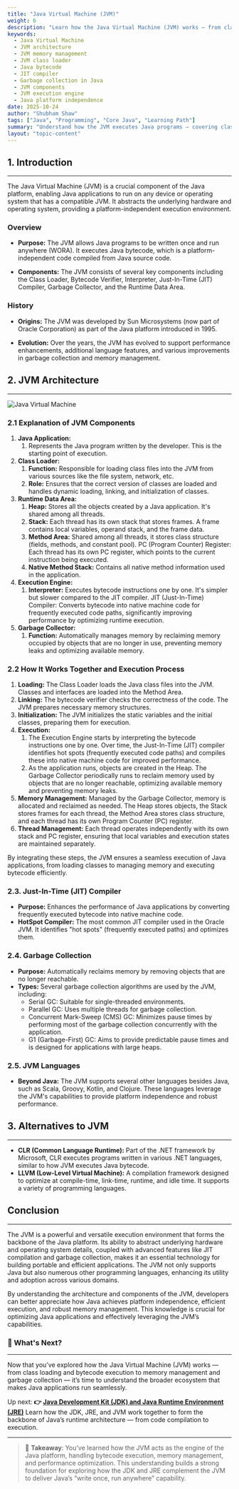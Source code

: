 ```yaml
---
title: "Java Virtual Machine (JVM)"
weight: 6
description: "Learn how the Java Virtual Machine (JVM) works — from class loading to bytecode execution, memory management, and garbage collection."
keywords:
  - Java Virtual Machine
  - JVM architecture
  - JVM memory management
  - JVM class loader
  - Java bytecode
  - JIT compiler
  - Garbage collection in Java
  - JVM components
  - JVM execution engine
  - Java platform independence
date: 2025-10-24
author: "Shubham Shaw"
tags: ["Java", "Programming", "Core Java", "Learning Path"]
summary: "Understand how the JVM executes Java programs — covering class loading, bytecode interpretation, JIT compilation, and memory management."
layout: "topic-content"
---
```


## 1. Introduction

---

The Java Virtual Machine (JVM) is a crucial component of the Java platform, enabling Java applications to run on any device or operating system that has a compatible JVM. It abstracts the underlying hardware and operating system, providing a platform-independent execution environment.

### Overview

- **Purpose:** The JVM allows Java programs to be written once and run anywhere (WORA). It executes Java bytecode, which is a platform-independent code compiled from Java source code.

- **Components:** The JVM consists of several key components including the Class Loader, Bytecode Verifier, Interpreter, Just-In-Time (JIT) Compiler, Garbage Collector, and the Runtime Data Area.

### History

- **Origins:** The JVM was developed by Sun Microsystems (now part of Oracle Corporation) as part of the Java platform introduced in 1995.

- **Evolution:** Over the years, the JVM has evolved to support performance enhancements, additional language features, and various improvements in garbage collection and memory management.

## 2. JVM Architecture

---

![Java Virtual Machine](/learning/foundational-skills/core-java/1_introduction-to-java/1_6_java-virtual-machine.png)

### 2.1 Explanation of JVM Components

1. **Java Application:**
   1. Represents the Java program written by the developer. This is the starting point of execution.
2. **Class Loader:**
   1. **Function:** Responsible for loading class files into the JVM from various sources like the file system, network, etc.
   2. **Role:** Ensures that the correct version of classes are loaded and handles dynamic loading, linking, and initialization of classes.
3. **Runtime Data Area:**
   1. **Heap:** Stores all the objects created by a Java application. It's shared among all threads.
   2. **Stack:** Each thread has its own stack that stores frames. A frame contains local variables, operand stack, and the frame data.
   3. **Method Area:** Shared among all threads, it stores class structure (fields, methods, and constant pool).
      PC (Program Counter) Register: Each thread has its own PC register, which points to the current instruction being executed.
   4. **Native Method Stack:** Contains all native method information used in the application.
4. **Execution Engine:**
   1. **Interpreter:** Executes bytecode instructions one by one. It's simpler but slower compared to the JIT compiler.
      JIT (Just-In-Time) Compiler: Converts bytecode into native machine code for frequently executed code paths, significantly improving performance by optimizing runtime execution.
5. **Garbage Collector:**
   1. **Function:** Automatically manages memory by reclaiming memory occupied by objects that are no longer in use, preventing memory leaks and optimizing available memory.

### 2.2 How It Works Together and Execution Process

1. **Loading:** The Class Loader loads the Java class files into the JVM. Classes and interfaces are loaded into the Method Area.
2. **Linking:** The bytecode verifier checks the correctness of the code. The JVM prepares necessary memory structures.
3. **Initialization:** The JVM initializes the static variables and the initial classes, preparing them for execution.
4. **Execution:**
   1. The Execution Engine starts by interpreting the bytecode instructions one by one. Over time, the Just-In-Time (JIT) compiler identifies hot spots (frequently executed code paths) and compiles these into native machine code for improved performance.
   2. As the application runs, objects are created in the Heap. The Garbage Collector periodically runs to reclaim memory used by objects that are no longer reachable, optimizing available memory and preventing memory leaks.
5. **Memory Management:** Managed by the Garbage Collector, memory is allocated and reclaimed as needed. The Heap stores objects, the Stack stores frames for each thread, the Method Area stores class structure, and each thread has its own Program Counter (PC) register.
6. **Thread Management:** Each thread operates independently with its own stack and PC register, ensuring that local variables and execution states are maintained separately.

By integrating these steps, the JVM ensures a seamless execution of Java applications, from loading classes to managing memory and executing bytecode efficiently.

### 2.3. Just-In-Time (JIT) Compiler

- **Purpose:** Enhances the performance of Java applications by converting frequently executed bytecode into native machine code.
- **HotSpot Compiler:** The most common JIT compiler used in the Oracle JVM. It identifies "hot spots" (frequently executed paths) and optimizes them.

### 2.4. Garbage Collection

- **Purpose:** Automatically reclaims memory by removing objects that are no longer reachable.
- **Types:** Several garbage collection algorithms are used by the JVM, including:
  - Serial GC: Suitable for single-threaded environments.
  - Parallel GC: Uses multiple threads for garbage collection.
  - Concurrent Mark-Sweep (CMS) GC: Minimizes pause times by performing most of the garbage collection concurrently with the application.
  - G1 (Garbage-First) GC: Aims to provide predictable pause times and is designed for applications with large heaps.

### 2.5. JVM Languages

- **Beyond Java:** The JVM supports several other languages besides Java, such as Scala, Groovy, Kotlin, and Clojure. These languages leverage the JVM's capabilities to provide platform independence and robust performance.

## 3. Alternatives to JVM

---

- **CLR (Common Language Runtime):** Part of the .NET framework by Microsoft, CLR executes programs written in various .NET languages, similar to how JVM executes Java bytecode.
- **LLVM (Low-Level Virtual Machine):** A compilation framework designed to optimize at compile-time, link-time, runtime, and idle time. It supports a variety of programming languages.

## Conclusion

---

The JVM is a powerful and versatile execution environment that forms the backbone of the Java platform. Its ability to abstract underlying hardware and operating system details, coupled with advanced features like JIT compilation and garbage collection, makes it an essential technology for building portable and efficient applications. The JVM not only supports Java but also numerous other programming languages, enhancing its utility and adoption across various domains.

By understanding the architecture and components of the JVM, developers can better appreciate how Java achieves platform independence, efficient execution, and robust memory management. This knowledge is crucial for optimizing Java applications and effectively leveraging the JVM’s capabilities.

### 🔗 What's Next?

---

Now that you’ve explored how the Java Virtual Machine (JVM) works — from class loading and bytecode execution to memory management and garbage collection — it’s time to understand the broader ecosystem that makes Java applications run seamlessly.

Up next:
**👉 [Java Development Kit (JDK) and Java Runtime Environment (JRE)](/learning/foundational-skills/core-java/1_introduction-to-java/1_7_jdk-and-jre/)**
Learn how the JDK, JRE, and JVM work together to form the backbone of Java’s runtime architecture — from code compilation to execution.

---

> 📝 **Takeaway**: You’ve learned how the JVM acts as the engine of the Java platform, handling bytecode execution, memory management, and performance optimization. This understanding builds a strong foundation for exploring how the JDK and JRE complement the JVM to deliver Java’s “write once, run anywhere” capability.
